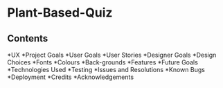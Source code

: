 # Plant-Based-Quiz

## Contents

*UX
  *Project Goals
  *User Goals
  *User Stories
  *Designer Goals
  *Design Choices
    *Fonts
    *Colours
    *Back-grounds
  *Features
  *Future Goals
  *Technologies Used
  *Testing
    *Issues and Resolutions
  *Known Bugs
  *Deployment
  *Credits
  *Acknowledgements
